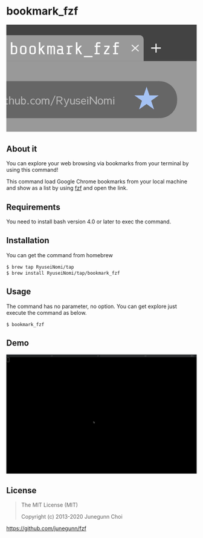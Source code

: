 # bookmark_fzf

![](./assets/bookmark_fzf.jpg)

## About it

You can explore your web browsing via bookmarks from your terminal by using this command!

This command load Google Chrome bookmarks from your local machine and show as a list by using [fzf](https://github.com/junegunn/fzf) and open the link.

## Requirements

You need to install bash version 4.0 or later to exec the command.

## Installation

You can get the command from homebrew

```
$ brew tap RyuseiNomi/tap
$ brew install RyuseiNomi/tap/bookmark_fzf
```


## Usage

The command has no parameter, no option. You can get explore just execute the command as below.

```
$ bookmark_fzf
```

## Demo

![](./assets/demo.gif)

## License

> The MIT License (MIT)
>
> Copyright (c) 2013-2020 Junegunn Choi

https://github.com/junegunn/fzf
